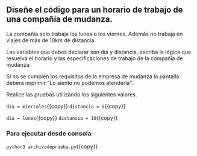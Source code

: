 ## Diseñe el código para un horario de trabajo de una compañía de mudanza.

La compañía solo trabaja los lunes o los viernes. Además no trabaja en viajes de más de 10km de distancia.

Las variables que debes declarar son día y distancia, escriba la lógica que resuelva el horario y las especificaciones de trabajo de la compañía de mudanza.

Si no se cumplen los requisitos de la empresa de mudanza la pantalla debera imprimir "Lo siento no podemos atenderla".


Realice las pruebas utilizando los siguientes valores. 

`dia = miercoles`{{copy}}
`distancia = 5`{{copy}}

`dia = lunes`{{copy}}
`distancia = 10`{{copy}}


### Para ejecutar desde consola
`python3 archivodeprueba.py`{{copy}}

